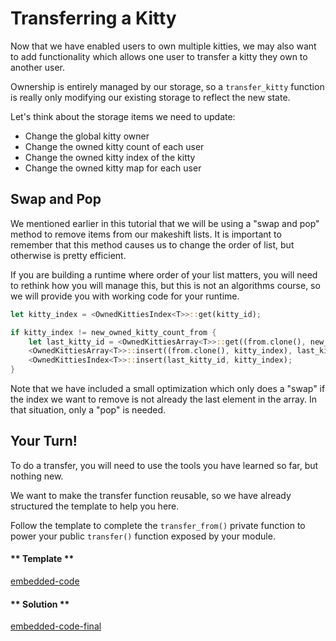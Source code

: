 Transferring a Kitty
===

Now that we have enabled users to own multiple kitties, we may also want to add functionality which allows one user to transfer a kitty they own to another user.

Ownership is entirely managed by our storage, so a `transfer_kitty` function is really only modifying our existing storage to reflect the new state.

Let's think about the storage items we need to update:

- Change the global kitty owner
- Change the owned kitty count of each user
- Change the owned kitty index of the kitty
- Change the owned kitty map for each user

## Swap and Pop

We mentioned earlier in this tutorial that we will be using a "swap and pop" method to remove items from our makeshift lists. It is important to remember that this method causes us to change the order of list, but otherwise is pretty efficient.

If you are building a runtime where order of your list matters, you will need to rethink how you will manage this, but this is not an algorithms course, so we will provide you with working code for your runtime.

```rust
let kitty_index = <OwnedKittiesIndex<T>>::get(kitty_id);

if kitty_index != new_owned_kitty_count_from {
    let last_kitty_id = <OwnedKittiesArray<T>>::get((from.clone(), new_owned_kitty_count_from));
    <OwnedKittiesArray<T>>::insert((from.clone(), kitty_index), last_kitty_id);
    <OwnedKittiesIndex<T>>::insert(last_kitty_id, kitty_index);
}
```

Note that we have included a small optimization which only does a "swap" if the index we want to remove is not already the last element in the array. In that situation, only a "pop" is needed.

## Your Turn!

To do a transfer, you will need to use the tools you have learned so far, but nothing new.

We want to make the transfer function reusable, so we have already structured the template to help you here.

Follow the template to complete the `transfer_from()` private function to power your public `transfer()` function exposed by your module.

<!-- tabs:start -->

#### ** Template **

[embedded-code](./assets/3.2-template.rs ':include :type=code embed-template')

#### ** Solution **

[embedded-code-final](./assets/3.2-finished-code.rs ':include :type=code embed-final')

<!-- tabs:end -->